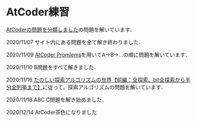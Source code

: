 # AtCoder練習
[AtCoderの問題を分類しました](https://qiita.com/KoyanagiHitoshi/items/32dc42d8c5ee75339e54#22-%E4%BB%A3%E5%85%A5%E6%96%87)の問題を解いています．

2020/11/07 サイト内にある問題を全て解き終わりました．

2020/11/09 [AtCoder Promlems](https://kenkoooo.com/atcoder/)を用いてA->B->...の順に問題を解いています．

2020/11/10 B問題をすべて解きました．

2020/11/16 [たのしい探索アルゴリズムの世界【前編：全探索、bit全探索から半分全列挙まで】](https://qiita.com/e869120/items/25cb52ba47be0fd418d6)に従って，探索アルゴリズムの問題を解いています．

2020/11/18 ABC C問題を解き始めました．

2020/12/14 AtCoder茶色になりました
